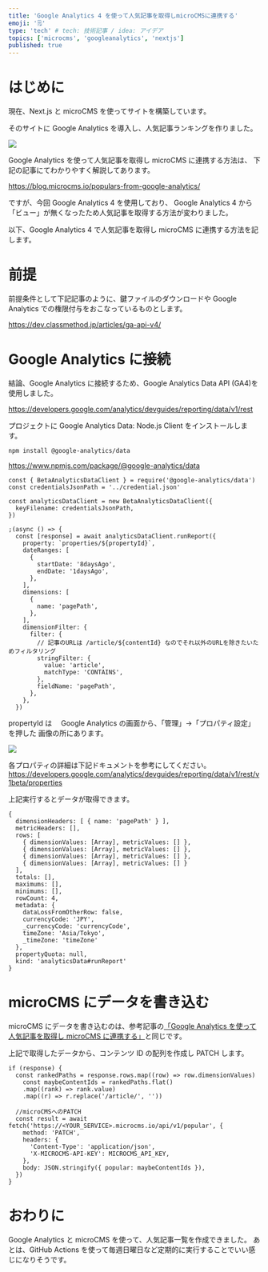 ```yaml
---
title: 'Google Analytics 4 を使って人気記事を取得しmicroCMSに連携する'
emoji: '🗒'
type: 'tech' # tech: 技術記事 / idea: アイデア
topics: ['microcms', 'googleanalytics', 'nextjs']
published: true
---
```


# はじめに

現在、Next.js と microCMS を使ってサイトを構築しています。

そのサイトに Google Analytics を導入し、人気記事ランキングを作りました。

![](https://storage.googleapis.com/zenn-user-upload/356e48dc3f9b-20220604.png)

Google Analytics を使って人気記事を取得し microCMS に連携する方法は、
下記の記事にてわかりやすく解説してあります。

https://blog.microcms.io/populars-from-google-analytics/

ですが、今回 Google Analytics 4 を使用しており、
Google Analytics 4 から「ビュー」が無くなったため人気記事を取得する方法が変わりました。

以下、Google Analytics 4 で人気記事を取得し microCMS に連携する方法を記します。

# 前提

前提条件として下記記事のように、鍵ファイルのダウンロードや Google Analytics での権限付与をおこなっているものとします。

https://dev.classmethod.jp/articles/ga-api-v4/

# Google Analytics に接続

結論、Google Analytics に接続するため、Google Analytics Data API (GA4)を使用しました。

https://developers.google.com/analytics/devguides/reporting/data/v1/rest

プロジェクトに Google Analytics Data: Node.js Client をインストールします。

```
npm install @google-analytics/data
```

https://www.npmjs.com/package/@google-analytics/data

```js: getPopularArticles.js
const { BetaAnalyticsDataClient } = require('@google-analytics/data')
const credentialsJsonPath = '../credential.json'

const analyticsDataClient = new BetaAnalyticsDataClient({
  keyFilename: credentialsJsonPath,
})

;(async () => {
  const [response] = await analyticsDataClient.runReport({
    property: `properties/${propertyId}`,
    dateRanges: [
      {
        startDate: '8daysAgo',
        endDate: '1daysAgo',
      },
    ],
    dimensions: [
      {
        name: 'pagePath',
      },
    ],
    dimensionFilter: {
      filter: {
        // 記事のURLは /article/${contentId} なのでそれ以外のURLを除きたいためフィルタリング
        stringFilter: {
          value: 'article',
          matchType: 'CONTAINS',
        },
        fieldName: 'pagePath',
      },
    },
  })
```

propertyId は　 Google Analytics の画面から、「管理」->「プロパティ設定」を押した
画像の所にあります。

![](https://storage.googleapis.com/zenn-user-upload/dfda218e811e-20220604.png)

各プロパティの詳細は下記ドキュメントを参考にしてください。
https://developers.google.com/analytics/devguides/reporting/data/v1/rest/v1beta/properties

上記実行するとデータが取得できます。

```
{
  dimensionHeaders: [ { name: 'pagePath' } ],
  metricHeaders: [],
  rows: [
    { dimensionValues: [Array], metricValues: [] },
    { dimensionValues: [Array], metricValues: [] },
    { dimensionValues: [Array], metricValues: [] },
    { dimensionValues: [Array], metricValues: [] }
  ],
  totals: [],
  maximums: [],
  minimums: [],
  rowCount: 4,
  metadata: {
    dataLossFromOtherRow: false,
    currencyCode: 'JPY',
    _currencyCode: 'currencyCode',
    timeZone: 'Asia/Tokyo',
    _timeZone: 'timeZone'
  },
  propertyQuota: null,
  kind: 'analyticsData#runReport'
}
```

# microCMS にデータを書き込む

microCMS にデータを書き込むのは、参考記事の[「Google Analytics を使って人気記事を取得し microCMS に連携する」](https://blog.microcms.io/populars-from-google-analytics/)と同じです。

上記で取得したデータから、コンテンツ ID の配列を作成し PATCH します。

```js: getPopularArticles.js
if (response) {
  const rankedPaths = response.rows.map((row) => row.dimensionValues)
	const maybeContentIds = rankedPaths.flat()
    .map((rank) => rank.value)
    .map((r) => r.replace('/article/', ''))

  //microCMSへのPATCH
  const result = await fetch('https://<YOUR_SERVICE>.microcms.io/api/v1/popular', {
    method: 'PATCH',
    headers: {
      'Content-Type': 'application/json',
      'X-MICROCMS-API-KEY': MICROCMS_API_KEY,
    },
    body: JSON.stringify({ popular: maybeContentIds }),
  })
}
```

# おわりに

Google Analytics と microCMS を使って、人気記事一覧を作成できました。
あとは、GitHub Actions を使って毎週日曜日など定期的に実行することでいい感じになりそうです。
